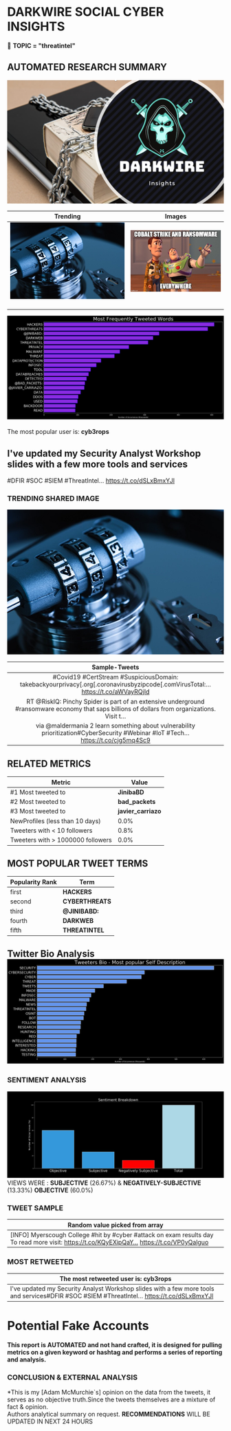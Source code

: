 # DARKWIRE SOCIAL CYBER INSIGHTS 
&#x1F34E; **TOPIC = "threatintel"**

## AUTOMATED RESEARCH SUMMARY
  ![image](darkLogo.png)   

|  Trending  |   Images | 
:-------------------------:|:-------------------------:
|  ![image](assets/threatintel/imageFile1.jpg)     <img width=200/> | ![image](assets/threatintel/imageFile2.jpg) <img width=200/> |   
 
 
![image](assets/threatintel/TWEETS.png)
<br></br>
The most popular user is: **cyb3rops**  
 

## I've updated my Security Analyst Workshop slides with a few more tools and services

#DFIR #SOC #SIEM #ThreatIntel… https://t.co/dSLxBmxYJl 

  




### TRENDING SHARED IMAGE

![image](assets/threatintel/twitterPostedImage.png)



|                **Sample-Tweets**        |
| :-------------: |
| #Covid19 #CertStream #SuspiciousDomain: takebackyourprivacy[.org[.coronavirusbyzipcode[.comVirusTotal:… https://t.co/aWVayRQjId |
| RT @RiskIQ: Pinchy Spider is part of an extensive underground #ransomware economy that saps billions of dollars from organizations. Visit t… |
| via @maldermania 2 learn something about vulnerability prioritization#CyberSecurity #Webinar #IoT  #Tech… https://t.co/cjg5mq4Sc9 |

## RELATED METRICS<br>
| Metric | Value |
| ------------- | ------------- |
| #1 Most tweeted to  | **JinibaBD** |
| #2 Most tweeted to  | **bad_packets** |
| #3 Most tweeted to  | **javier_carriazo** |
| NewProfiles (less than 10 days) | 0.0%  |
| Tweeters with < 10 followers  | 0.8%|
| Tweeters with > 1000000 followers  | 0.0%  |



## MOST POPULAR TWEET TERMS 


| Popularity Rank  | Term |
| ------------- | ------------- |
| first  | **HACKERS**  |
| second  | **CYBERTHREATS**  |
| third  | **@JINIBABD:** |
| fourth  | **DARKWEB**  |
| fifth  | **THREATINTEL**  |


## Twitter Bio Analysis![image](assets/threatintel/BIO.png)
### SENTIMENT ANALYSIS
![image](assets/threatintel/sentiment.png)
VIEWS WERE : **SUBJECTIVE**  (26.67%) & **NEGATIVELY-SUBJECTIVE** (13.33%) **OBJECTIVE** (60.0%)

### TWEET SAMPLE 
| Random value picked from array |
| ------------- |
|[INFO] Myerscough College #hit by #cyber #attack on exam results day To read more visit: https://t.co/KQyEXipQaY… https://t.co/VP0yQalguo |

### MOST RETWEETED 

| The most retweeted user is: **cyb3rops**  |
| ------------- |
| I've updated my Security Analyst Workshop slides with a few more tools and services#DFIR #SOC #SIEM #ThreatIntel… https://t.co/dSLxBmxYJl |

# Potential Fake Accounts
 

<b> This report is AUTOMATED and not hand crafted, it is designed for pulling metrics on a given keyword or hashtag and performs a series of reporting and analysis.</b>  
### CONCLUSION & EXTERNAL ANALYSIS

*This is my [Adam McMurchie`s] opinion on the data from the tweets, it serves as no objective truth.Since the tweets themselves are a mixture of fact & opinion.<br>
Authors analytical summary on request.
**RECOMMENDATIONS** WILL BE UPDATED IN NEXT  24 HOURS <br>